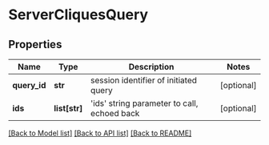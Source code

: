 # ServerCliquesQuery

## Properties
Name | Type | Description | Notes
------------ | ------------- | ------------- | -------------
**query_id** | **str** | session identifier of initiated query  | [optional] 
**ids** | **list[str]** | &#39;ids&#39; string parameter to call, echoed back  | [optional] 

[[Back to Model list]](../README.md#documentation-for-models) [[Back to API list]](../README.md#documentation-for-api-endpoints) [[Back to README]](../README.md)


